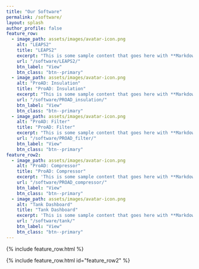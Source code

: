```yaml
---
title: "Our Software"
permalink: /software/
layout: splash
author_profile: false
feature_row:
  - image_path: assets/images/avatar-icon.png
    alt: "LEAPS2"
    title: "LEAPS2"
    excerpt: "This is some sample content that goes here with **Markdown** formatting."
    url: "/software/LEAPS2/"
    btn_label: "View"
    btn_class: "btn--primary"
  - image_path: assets/images/avatar-icon.png
    alt: "ProAD: Insulation"
    title: "ProAD: Insulation"
    excerpt: "This is some sample content that goes here with **Markdown** formatting."
    url: "/software/PROAD_insulation/"
    btn_label: "View"
    btn_class: "btn--primary"
  - image_path: assets/images/avatar-icon.png
    alt: "ProAD: Filter"
    title: "ProAD: Filter"
    excerpt: "This is some sample content that goes here with **Markdown** formatting."
    url: "/software/PROAD_filter/"
    btn_label: "View"
    btn_class: "btn--primary"
feature_row2:
  - image_path: assets/images/avatar-icon.png
    alt: "ProAD: Compressor"
    title: "ProAD: Compressor"
    excerpt: 'This is some sample content that goes here with **Markdown** formatting.'
    url: "/software/PROAD_compressor/"
    btn_label: "View"
    btn_class: "btn--primary"
  - image_path: assets/images/avatar-icon.png
    alt: "Tank Dashboard"
    title: "Tank Dashboard"
    excerpt: 'This is some sample content that goes here with **Markdown** formatting.'
    url: "/software/tank/"
    btn_label: "View"
    btn_class: "btn--primary"
---
```


{% include feature_row.html %}

{% include feature_row.html id="feature_row2" %}